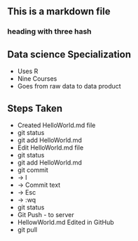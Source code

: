 ## This is a markdown file

### heading with three hash

## Data science Specialization 

* Uses R
* Nine Courses
* Goes from raw data to data product

## Steps Taken

* Created HelloWorld.md file
* git status
* git add HelloWorld.md
* Edit HelloWorld.md file
* git status
* git add HelloWorld.md
* git commit 
* -> I
* -> Commit text 
* -> Esc
* -> :wq
* git status
* Git Push - to server
* HellowWorld.md Edited in GitHub
* git pull 
